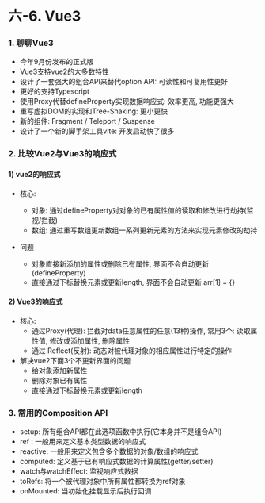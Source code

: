 # 六-6. Vue3 

### 1. 聊聊Vue3

- 今年9月份发布的正式版
- Vue3支持vue2的大多数特性
- 设计了一套强大的组合API来替代option API: 可读性和可复用性更好
- 更好的支持Typescript
- 使用Proxy代替defineProperty实现数据响应式: 效率更高, 功能更强大
- 重写虚拟DOM的实现和Tree-Shaking: 更小更快
- 新的组件: Fragment / Teleport / Suspense
- 设计了一个新的脚手架工具vite: 开发启动快了很多

### 2. 比较Vue2与Vue3的响应式
#### 1) vue2的响应式

- 核心: 
  - 对象: 通过defineProperty对对象的已有属性值的读取和修改进行劫持(监视/拦截)
  - 数组: 通过重写数组更新数组一系列更新元素的方法来实现元素修改的劫持

- 问题
  - 对象直接新添加的属性或删除已有属性, 界面不会自动更新  (defineProperty)
  - 直接通过下标替换元素或更新length, 界面不会自动更新   arr[1] = {}

#### 2) Vue3的响应式

- 核心: 
  - 通过Proxy(代理):  拦截对data任意属性的任意(13种)操作, 常用3个: 读取属性值, 修改或添加属性, 删除属性
  - 通过 Reflect(反射):  动态对被代理对象的相应属性进行特定的操作
- 解决vue2下面3个不更新界面的问题
  - 给对象添加新属性
  - 删除对象已有属性
  - 直接通过下标替换元素或更新length

### 3. 常用的Composition API
- setup: 所有组合API都在此选项函数中执行(它本身并不是组合API)
- ref : 一般用来定义基本类型数据的响应式
- reactive: 一般用来定义包含多个数据的对象/数组的响应式
- computed: 定义基于已有响应式数据的计算属性(getter/setter)
- watch与watchEffect: 监视响应式数据
- toRefs: 将一个被代理对象中所有属性都转换为ref对象
- onMounted: 当初始化挂载显示后执行回调
